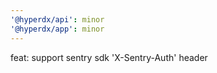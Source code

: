 ```yaml
---
'@hyperdx/api': minor
'@hyperdx/app': minor
---
```


feat: support sentry sdk 'X-Sentry-Auth' header
